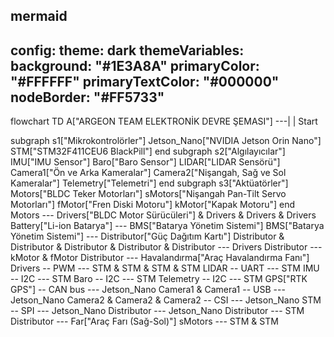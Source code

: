 mermaid
---
config:
  theme: dark
  themeVariables:
    background: "#1E3A8A"
    primaryColor: "#FFFFFF"
    primaryTextColor: "#000000"
    nodeBorder: "#FF5733"
---
flowchart TD
    A["ARGEON TEAM ELEKTRONİK DEVRE ŞEMASI"] ---| | Start

 subgraph s1["Mikrokontrolörler"]
        Jetson_Nano["NVIDIA Jetson Orin Nano"]
        STM["STM32F411CEU6 BlackPill"]
  end
 subgraph s2["Algılayıcılar"]
        IMU["IMU Sensor"]
        Baro["Baro Sensor"]
        LIDAR["LIDAR Sensörü"]
        Camera1["Ön ve Arka Kameralar"]
	Camera2["Nişangah, Sağ ve Sol Kameralar"]
        Telemetry["Telemetri"]
  end
 subgraph s3["Aktüatörler"]
        Motors["BLDC Teker Motorları"]
        sMotors["Nişangah Pan-Tilt Servo Motorları"]
	fMotor["Fren Diski Motoru"]
	kMotor["Kapak Motoru"]
  end
    Motors --- Drivers["BLDC Motor Sürücüleri"] & Drivers & Drivers & Drivers
    Battery["Li-ion Batarya"] --- BMS["Batarya Yönetim Sistemi"]
    BMS["Batarya Yönetim Sistemi"] --- Distributor["Güç Dağıtım Kartı"]
    Distributor & Distributor & Distributor & Distributor & Distributor --- Drivers
    Distributor --- kMotor & fMotor
    Distributor --- Havalandırma["Araç Havalandırma Fanı"]
    Drivers -- PWM --- STM & STM & STM & STM
    LIDAR -- UART --- STM
    IMU -- I2C --- STM
    Baro -- I2C --- STM
    Telemetry -- I2C --- STM
    GPS["RTK GPS"] -- CAN bus --- Jetson_Nano
    Camera1 & Camera1 -- USB --- Jetson_Nano
    Camera2 & Camera2 & Camera2 -- CSI --- Jetson_Nano
    STM -- SPI --- Jetson_Nano
    Distributor --- Jetson_Nano
    Distributor --- STM
    Distributor --- Far["Araç Farı (Sağ-Sol)"]
    sMotors --- STM & STM

